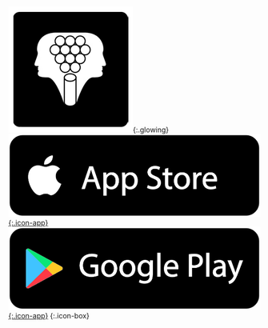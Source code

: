 
!["APP icon"](/assets/img/giostra-APP.png){:.glowing}
[!["APP download Apple"](/assets/img/app-store.png){:.icon-app}](https://apps.apple.com/it/app/la-giostra-individuale/id6741768625)
[!["APP download google"](/assets/img/g-play.png){:.icon-app}](#)
{:.icon-box}

